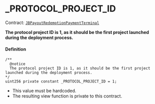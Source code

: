 # _PROTOCOL_PROJECT_ID

Contract: [`JBPayoutRedemptionPaymentTerminal`](/dev/api/v3/contracts/or-payment-terminals/or-abstract/jbpayoutredemptionpaymentterminal/README.md)​‌

**The protocol project ID is 1, as it should be the first project launched during the deployment process.** 

#### Definition

```
/**
  @notice
  The protocol project ID is 1, as it should be the first project launched during the deployment process.
*/
uint256 private constant _PROTOCOL_PROJECT_ID = 1;
```

* This value must be hardcoded.
* The resulting view function is private to this contract.

